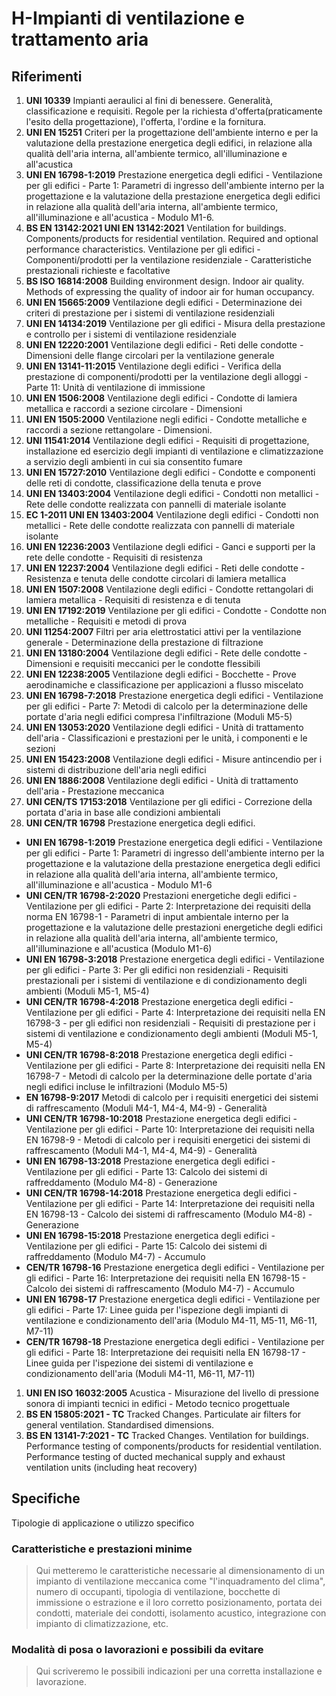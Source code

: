 #  H-Impianti di ventilazione e trattamento aria
## Riferimenti

 1. **UNI 10339** Impianti aeraulici al fini di benessere. Generalità, classificazione e requisiti. Regole per la richiesta d'offerta(praticamente l'esito della progettazione), l'offerta, l'ordine e la fornitura.
 1. **UNI EN 15251** Criteri per la progettazione dell'ambiente interno e per la valutazione della prestazione energetica degli edifici, in relazione alla qualità dell'aria interna, all'ambiente termico, all'illuminazione e all'acustica
 1. **UNI EN 16798-1:2019** Prestazione energetica degli edifici - Ventilazione per gli edifici - Parte 1: Parametri di ingresso dell'ambiente interno per la progettazione e la valutazione della prestazione energetica degli edifici in relazione alla qualità dell'aria interna, all'ambiente termico, all'illuminazione e all'acustica - Modulo M1-6.
 1. **BS EN 13142:2021 UNI EN 13142:2021** Ventilation for buildings. Components/products for residential ventilation. Required and optional performance characteristics. Ventilazione per gli edifici - Componenti/prodotti per la ventilazione residenziale - Caratteristiche prestazionali richieste e facoltative
 1. **BS ISO 16814:2008** Building environment design. Indoor air quality. Methods of expressing the quality of indoor air for human occupancy.
 1. **UNI EN 15665:2009** Ventilazione degli edifici - Determinazione dei criteri di prestazione per i sistemi di ventilazione residenziali
 1. **UNI EN 14134:2019** Ventilazione per gli edifici - Misura della prestazione e controllo per i sistemi di ventilazione residenziale
 1. **UNI EN 12220:2001** Ventilazione degli edifici - Reti delle condotte - Dimensioni delle flange circolari per la ventilazione generale
 1. **UNI EN 13141-11:2015** Ventilazione degli edifici - Verifica della prestazione di componenti/prodotti per la ventilazione degli alloggi - Parte 11: Unità di ventilazione di immissione
 1. **UNI EN 1506:2008** Ventilazione degli edifici - Condotte di lamiera metallica e raccordi a sezione circolare - Dimensioni
 1. **UNI EN 1505:2000** Ventilazione negli edifici - Condotte metalliche e raccordi a sezione rettangolare - Dimensioni.
 1. **UNI 11541:2014** Ventilazione degli edifici - Requisiti di progettazione, installazione ed esercizio degli impianti di ventilazione e climatizzazione a servizio degli ambienti in cui sia consentito fumare
 1. **UNI EN 15727:2010** Ventilazione degli edifici - Condotte e componenti delle reti di condotte, classificazione della tenuta e prove
 1. **UNI EN 13403:2004** Ventilazione degli edifici - Condotti non metallici - Rete delle condotte realizzata con pannelli di materiale isolante
 1. **EC 1-2011 UNI EN 13403:2004** Ventilazione degli edifici - Condotti non metallici - Rete delle condotte realizzata con pannelli di materiale isolante
 1. **UNI EN 12236:2003** Ventilazione degli edifici - Ganci e supporti per la rete delle condotte - Requisiti di resistenza
 1. **UNI EN 12237:2004** Ventilazione degli edifici - Reti delle condotte - Resistenza e tenuta delle condotte circolari di lamiera metallica
 1. **UNI EN 1507:2008** Ventilazione degli edifici - Condotte rettangolari di lamiera metallica - Requisiti di resistenza e di tenuta
 1. **UNI EN 17192:2019** Ventilazione per gli edifici - Condotte - Condotte non metalliche - Requisiti e metodi di prova
 1. **UNI 11254:2007** Filtri per aria elettrostatici attivi per la ventilazione generale - Determinazione della prestazione di filtrazione
 1. **UNI EN 13180:2004** Ventilazione degli edifici - Rete delle condotte - Dimensioni e requisiti meccanici per le condotte flessibili
 1. **UNI EN 12238:2005** Ventilazione degli edifici - Bocchette - Prove aerodinamiche e classificazione per applicazioni a flusso miscelato
 1. **UNI EN 16798-7:2018** Prestazione energetica degli edifici - Ventilazione per gli edifici - Parte 7: Metodi di calcolo per la determinazione delle portate d'aria negli edifici compresa l'infiltrazione (Moduli M5-5)
 1. **UNI EN 13053:2020** Ventilazione degli edifici - Unità di trattamento dell'aria - Classificazioni e prestazioni per le unità, i componenti e le sezioni
 1. **UNI EN 15423:2008** Ventilazione degli edifici - Misure antincendio per i sistemi di distribuzione dell'aria negli edifici
 1. **UNI EN 1886:2008** Ventilazione degli edifici - Unità di trattamento dell'aria - Prestazione meccanica
 1. **UNI CEN/TS 17153:2018** Ventilazione per gli edifici - Correzione della portata d'aria in base alle condizioni ambientali
 1. **UNI CEN/TR 16798** Prestazione energetica degli edifici.
  * **UNI EN 16798-1:2019** Prestazione energetica degli edifici - Ventilazione per gli edifici - Parte 1: Parametri di ingresso dell'ambiente interno per la progettazione e la valutazione della prestazione energetica degli edifici in relazione alla qualità dell'aria interna, all'ambiente termico, all'illuminazione e all'acustica - Modulo M1-6
  * **UNI CEN/TR 16798-2:2020** Prestazioni energetiche degli edifici - Ventilazione per gli edifici - Parte 2: Interpretazione dei requisiti della norma EN 16798-1 - Parametri di input ambientale interno per la progettazione e la valutazione delle prestazioni energetiche degli edifici in relazione alla qualità dell'aria interna, all'ambiente termico, all'illuminazione e all'acustica (Modulo M1-6)
  * **UNI EN 16798-3:2018** Prestazione energetica degli edifici - Ventilazione per gli edifici - Parte 3: Per gli edifici non residenziali - Requisiti prestazionali per i sistemi di ventilazione e di condizionamento degli ambienti (Moduli M5-1, M5-4)
  * **UNI CEN/TR 16798-4:2018** Prestazione energetica degli edifici - Ventilazione per gli edifici - Parte 4: Interpretazione dei requisiti nella EN 16798-3 - per gli edifici non residenziali - Requisiti di prestazione per i sistemi di ventilazione e condizionamento degli ambienti (Moduli M5-1, M5-4)
  * **UNI CEN/TR 16798-8:2018** Prestazione energetica degli edifici - Ventilazione per gli edifici - Parte 8: Interpretazione dei requisiti nella EN 16798-7 - Metodi di calcolo per la determinazione delle portate d'aria negli edifici incluse le infiltrazioni (Modulo M5-5)
  * **EN 16798-9:2017** Metodi di calcolo per i requisiti energetici dei sistemi di raffrescamento (Moduli M4-1, M4-4, M4-9) - Generalità
  * **UNI CEN/TR 16798-10:2018** Prestazione energetica degli edifici - Ventilazione per gli edifici - Parte 10: Interpretazione dei requisiti nella EN 16798-9 - Metodi di calcolo per i requisiti energetici dei sistemi di raffrescamento (Moduli M4-1, M4-4, M4-9) - Generalità
  * **UNI EN 16798-13:2018** Prestazione energetica degli edifici - Ventilazione per gli edifici - Parte 13: Calcolo dei sistemi di raffreddamento (Modulo M4-8) - Generazione
  * **UNI CEN/TR 16798-14:2018** Prestazione energetica degli edifici - Ventilazione per gli edifici - Parte 14: Interpretazione dei requisiti nella EN 16798-13 - Calcolo dei sistemi di raffrescamento (Modulo M4-8) - Generazione
  * **UNI EN 16798-15:2018** Prestazione energetica degli edifici - Ventilazione per gli edifici - Parte 15: Calcolo dei sistemi di raffreddamento (Modulo M4-7) - Accumulo
  * **CEN/TR 16798-16** Prestazione energetica degli edifici - Ventilazione per gli edifici - Parte 16: Interpretazione dei requisiti nella EN 16798-15 - Calcolo dei sistemi di raffrescamento (Modulo M4-7) - Accumulo
  * **UNI EN 16798-17** Prestazione energetica degli edifici - Ventilazione per gli edifici - Parte 17: Linee guida per l'ispezione degli impianti di ventilazione e condizionamento dell'aria (Modulo M4-11, M5-11, M6-11, M7-11)
  * **CEN/TR 16798-18** Prestazione energetica degli edifici - Ventilazione per gli edifici - Parte 18: Interpretazione dei requisiti nella EN 16798-17 - Linee guida per l'ispezione dei sistemi di ventilazione e condizionamento dell'aria (Moduli M4-11, M6-11, M7-11)
 1. **UNI EN ISO 16032:2005** Acustica - Misurazione del livello di pressione sonora di impianti tecnici in edifici - Metodo tecnico progettuale
 1. **BS EN 15805:2021 - TC**
 Tracked Changes. Particulate air filters for general ventilation. Standardised dimensions.
 1. **BS EN 13141-7:2021 - TC**
 Tracked Changes. Ventilation for buildings. Performance testing of components/products for residential ventilation. Performance testing of ducted mechanical supply and exhaust ventilation units (including heat recovery)

## Specifiche

Tipologie di applicazione o utilizzo specifico

### Caratteristiche e prestazioni minime

> Qui metteremo le caratteristiche necessarie al dimensionamento di un impianto di ventilazione meccanica come "l'inquadramento del clima", numero di occupanti, tipologia di ventilazione, bocchette di immissione o estrazione e il loro corretto posizionamento, portata dei condotti, materiale dei condotti, isolamento acustico, integrazione con impianto di climatizzazione, etc.

### Modalità di posa o lavorazioni e possibili da evitare

> Qui scriveremo le possibili indicazioni per una corretta installazione e lavorazione.
